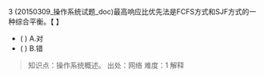 3
(20150309_操作系统试题_doc)最高响应比优先法是FCFS方式和SJF方式的一种综合平衡。【 】
- ( ) A.对 
- ( ) B.错

> 知识点：操作系统概述。
> 出处：网络
> 难度：1
> 解释
